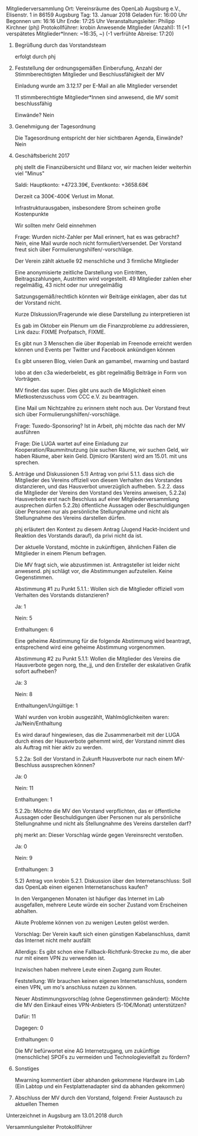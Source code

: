Mitgliederversammlung
Ort: Vereinsräume des OpenLab Augsburg e.V., Elisenstr. 1 in 86159 Augsburg
Tag: 13. Januar 2018
Geladen für: 16:00 Uhr
Begonnen um: 16:16 Uhr
Ende: 17:25 Uhr
Veranstaltungsleiter: Philipp Kirchner (phj)
Protokollführer: krobin
Anwesende Mitglieder (Anzahl): 11 (+1 verspätetes Mitglieder*Innen: ~16:35, ~) (-1 verfrühte Abreise: 17:20)

1) Begrüßung durch das Vorstandsteam

    erfolgt durch phj

2) Feststellung der ordnungsgemäßen Einberufung, Anzahl der Stimmberechtigten Mitglieder und Beschlussfähigkeit der MV

    Einladung wurde am 3.12.17 per E-Mail an alle Mitglieder versendet

    11 stimmberechtigte Mitglieder*Innen sind anwesend, die MV somit beschlussfähig

    Einwände? Nein

3) Genehmigung der Tagesordnung

    Die Tagesordnung entspricht der hier sichtbaren Agenda, Einwände? Nein

4) Geschäftsbericht 2017

    phj stellt die Finanzübersicht und Bilanz vor, wir machen leider weiterhin viel "Minus"

    Saldi: Hauptkonto: +4723.39€, Eventkonto: +3658.68€

    Derzeit ca 300€-400€ Verlust im Monat.

    Infrastrukturausgaben, insbesondere Strom scheinen große Kostenpunkte

    Wir sollten mehr Geld einnehmen

    Frage: Wurden nicht-Zahler per Mail erinnert, hat es was gebracht? Nein, eine Mail wurde noch nicht formuliert/versendet. Der Vorstand freut sich über Formulierungshilfen/-vorschläge.

    Der Verein zählt aktuelle 92 menschliche und 3 firmliche Mitglieder

    Eine anonymisierte zeitliche Darstellung von Eintritten, Beitragszahlungen, Austritten wird vorgestellt. 49 Mitglieder zahlen eher regelmäßig, 43 nicht oder nur unregelmäßig

    Satzungsgemäß/rechtlich könnten wir Beiträge einklagen, aber das tut der Vorstand nicht.

    Kurze DIskussion/Fragerunde wie diese Darstellung zu interpretieren ist

    Es gab im Oktober ein Plenum um die Finanzprobleme zu addressieren, Link dazu: FIXME Profpatsch, FIXME.

    Es gibt nun 3 Menschen die über #openlab im Freenode erreicht werden können und Events per Twitter und Facebook ankündigen können

    Es gibt unseren Blog, vielen Dank an gamambel, mwarning und bastard

    lobo at den c3a wiederbelebt, es gibt regelmäßig Beiträge in Form von Vorträgen.

    MV findet das super. Dies gibt uns auch die Möglichkeit einen Mietkostenzuschuss vom CCC e.V. zu beantragen.

    Eine Mail um Nichtzahlre zu erinnern steht noch aus. Der Vorstand freut sich über Formulierungshilfen/-vorschläge.

    Frage: Tuxedo-Sponsoring? Ist in Arbeit, phj möchte das nach der MV ausführen

    Frage: Die LUGA wartet auf eine Einladung zur Kooperation/Raummitnutzung (sie suchen Räume, wir suchen Geld, wir haben Räume, aber kein Geld. Djmicro (Karsten) wird am 15.01. mit uns sprechen.

5) Anträge und Diskussionen
    5.1) Antrag von privi
            5.1.1. dass sich die Mitglieder des Vereins offiziell von diesem Verhalten des Vorstandes distanzieren, und das Hausverbot unverzüglich aufheben.
            5.2.2. dass die Mitglieder der Vereins den Vorstand des Vereins anweisen,
                5.2.2a) Hausverbote erst nach Beschluss auf einer Mitgliederversammlung ausprechen dürfen
                5.2.2b) öffentliche Aussagen oder Beschuldigungen über Personen nur als persönliche Stellungnahme und nicht als Stellungnahme des Vereins darstellen dürfen.

    phj erläutert den Kontext zu diesem Antrag (Jugend Hackt-Incident und Reaktion des Vorstands darauf), da privi nicht da ist.

    Der aktuelle Vorstand, möchte in zukünftigen, ähnlichen Fällen die Mitglieder in einem Plenum befragen.

    Die MV fragt sich, wie abzustimmen ist. Antragsteller ist leider nicht anwesend. phj schlägt vor, die Abstimmungen aufzuteilen. Keine Gegenstimmen.

    Abstimmung #1 zu Punkt 5.1.1.: Wollen sich die Mitglieder offiziell vom Verhalten des Vorstands distanzieren?

    Ja: 1

    Nein: 5

    Enthaltungen: 6

    Eine geheime Abstimmung für die folgende Abstimmung wird beantragt, entsprechend wird eine geheime Abstimmung vorgenommen.

    Abstimmung #2 zu Punkt 5.1.1: Wollen die Mitglieder des Vereins die Hausverbote gegen norg, the_jj, und den Ersteller der eskalativen Grafik sofort aufheben?

    Ja: 3

    Nein: 8

    Enthaltungen/Ungültige: 1

    Wahl wurden von krobin ausgezählt, Wahlmöglichkeiten waren: Ja/Nein/Enthaltung

    Es wird darauf hingewiesen, das die Zusammenarbeit mit der LUGA durch eines der Hausverbote gehemmt wird, der Vorstand nimmt dies als Auftrag mit hier aktiv zu werden.

    5.2.2a: Soll der Vorstand in Zukunft Hausverbote nur nach einem MV-Beschluss aussprechen können?

    Ja: 0

    Nein: 11

    Enthaltungen: 1

    5.2.2b: Möchte die MV den Vorstand verpflichten, das er öffentliche Aussagen oder Beschuldigungen über Personen nur als persönliche Stellungnahme und nicht als Stellungnahme des Vereins darstellen darf?

    phj merkt an: Dieser Vorschlag würde gegen Vereinsrecht verstoßen.

    Ja: 0

    Nein: 9 

    Enthaltungen: 3

    5.2) Antrag von krobin
            5.2.1. Diskussion über den Internetanschluss: Soll das OpenLab einen eigenen Internetanschuss kaufen?

    In den Vergangenen Monaten ist häufiger das Internet im Lab ausgefallen, mehrere Leute würde ein socher Zustand vom Erscheinen abhalten.

    Akute Probleme können von zu wenigen Leuten gelöst werden.

    Vorschlag: Der Verein kauft sich einen günstigen Kabelanschluss, damit das Internet nicht mehr ausfällt

    Allerdigs: Es gibt schon eine Fallback-Richtfunk-Strecke zu mo, die aber nur mit einem VPN zu verwenden ist.

    Inzwischen haben mehrere Leute einen Zugang zum Router.

    Feststellung: Wir brauchen keinen eigenen Internetanschluss, sondern einen VPN, um mo's anschluss nutzen zu können.

    Neuer Abstimmungsvorschlag (ohne Gegenstimmen geändert): Möchte die MV den Einkauf eines VPN-Anbieters (5-10€/Monat) unterstützen?

    Dafür: 11

    Dagegen: 0

    Enthaltungen: 0

    Die MV befürwortet eine AG Internetzugang, um zukünftige (menschliche) SPOFs zu vermeiden und Technologievielfalt zu fördern?

6) Sonstiges

    Mwarning kommentiert über abhanden gekommene Hardware im Lab (Ein Labtop und ein Festplattenadapter sind da abhanden gekommen)

7) Abschluss der MV durch den Vorstand, folgend: Freier Austausch zu aktuellen Themen











Unterzeichnet in Augsburg am 13.01.2018 durch








Versammlungsleiter								Protokollführer